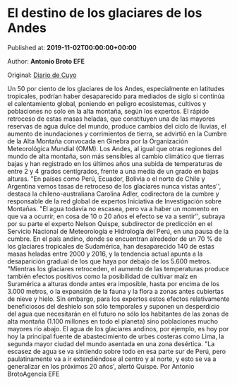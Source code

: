 
# El destino de los glaciares de los Andes

Published at: **2019-11-02T00:00:00+00:00**

Author: **Antonio Broto EFE**

Original: [Diario de Cuyo](https://www.diariodecuyo.com.ar/columnasdeopinion/El-destino-de-los-glaciares-de-los-Andes-20191101-0072.html)

Un 50 por ciento de los glaciares de los Andes, especialmente en latitudes tropicales, podrían haber desaparecido para mediados de siglo si continúa el calentamiento global, poniendo en peligro ecosistemas, cultivos y poblaciones no solo en la alta montaña, según los expertos.
El rápido retroceso de estas masas heladas, que constituyen una de las mayores reservas de agua dulce del mundo, produce cambios del ciclo de lluvias, el aumento de inundaciones y corrimientos de tierra, se advirtió en la Cumbre de la Alta Montaña convocada en Ginebra por la Organización Meteorológica Mundial (OMM).
Los Andes, al igual que otras regiones del mundo de alta montaña, son más sensibles al cambio climático que tierras bajas y han registrado en los últimos años una subida de temperaturas de entre 2 y 4 grados centígrados, frente a una media de un grado en bajas alturas.
"En países como Perú, Ecuador, Bolivia o el norte de Chile y Argentina vemos tasas de retroceso de los glaciares nunca vistas antes'', destaca la chileno-australiana Carolina Adler, codirectora de la cumbre y responsable de la red global de expertos Iniciativa de Investigación sobre Montañas.
"El agua todavía no escasea, pero va a haber un momento en que va a ocurrir, en cosa de 10 o 20 años el efecto se va a sentir'', subraya por su parte el experto Nelson Quispe, subdirector de predicción en el Servicio Nacional de Meteorología e Hidrología del Perú, en una pausa de la cumbre.
En el país andino, donde se encuentran alrededor de un 70 % de los glaciares tropicales de Sudamérica, han desaparecido 140 de estas masas heladas entre 2000 y 2016, y la tendencia actual apunta a la desaparición gradual de los que haya por debajo de los 5.600 metros.
"Mientras los glaciares retroceden, el aumento de las temperaturas produce también efectos positivos como la posibilidad de cultivar maíz en Suramérica a alturas donde antes era imposible, hasta por encima de los 3.000 metros, o la expansión de la fauna y la flora a zonas antes cubiertas de nieve y hielo.
Sin embargo, para los expertos estos efectos relativamente beneficiosos del deshielo son sólo temporales y suponen un desperdicio del agua que necesitarán en el futuro no sólo los habitantes de las zonas de alta montaña (1.100 millones en todo el planeta) sino poblaciones mucho mayores río abajo.
El agua de los glaciares andinos, por ejemplo, es hoy por hoy la principal fuente de abastecimiento de urbes costeras como Lima, la segunda mayor ciudad del mundo asentada en una zona desértica.
"La escasez de agua se va sintiendo sobre todo en esa parte sur de Perú, pero paulatinamente va a ir extendiéndose al centro y al norte, y esto se va a generalizar en los próximos 20 años', alertó Quispe.
Por Antonio BrotoAgencia EFE
